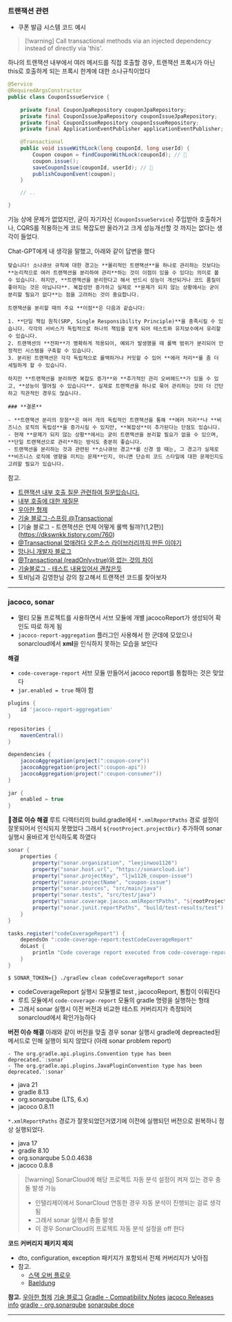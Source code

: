 
### 트랜잭션 관련
- 쿠폰 발급 시스템 코드 예시

>[!warning] Call transactional methods via an injected dependency instead of directly via 'this'.

하나의 트랜잭션 내부에서 여러 메서드를 직접 호출할 경우, 트랜잭션 프록시가 아닌 this로 호출하게 되는 프록시 한계에 대한 소나규칙이었다

```java
@Service  
@RequiredArgsConstructor  
public class CouponIssueService {  
  
    private final CouponJpaRepository couponJpaRepository;  
    private final CouponIssueJpaRepository couponIssueJpaRepository;  
    private final CouponIssueRepository couponIssueRepository;  
    private final ApplicationEventPublisher applicationEventPublisher;  
  
    @Transactional  
    public void issueWithLock(long couponId, long userId) {  
        Coupon coupon = findCouponWithLock(couponId); // 💩
        coupon.issue();  
        saveCouponIssue(couponId, userId); // 💩
        publishCouponEvent(coupon);  
    }

	// ..

}
```


기능 상에 문제가 없었지만, 굳이 자기자신 (`CouponIssueService`) 주입받아 호출하거나, CQRS를 적용하는게 코드 복잡도만 올라가고 크게 성능개선할 것 까지는 없다는 생각이 들었다.

Chat-GPT에게 내 생각을 말했고, 아래와 같이 답변을 했다 
```text
맞습니다! 소나큐브 규칙에 대한 경고는 **물리적인 트랜잭션**을 하나로 관리하는 것보다는 **논리적으로 여러 트랜잭션을 분리하여 관리**하는 것이 이점이 있을 수 있다는 의미로 볼 수 있습니다. 하지만, **트랜잭션을 분리한다고 해서 반드시 성능이 개선되거나 코드 품질이 좋아지는 것은 아닙니다**. 복잡성만 증가하고 실제로 **문제가 되지 않는 상황에서는 굳이 분리할 필요가 없다**는 점을 고려하는 것이 중요합니다.

트랜잭션을 분리할 때의 주요 **이점**은 다음과 같습니다:

1. **단일 책임 원칙(SRP, Single Responsibility Principle)**을 충족시킬 수 있습니다. 각각의 서비스가 독립적으로 하나의 책임을 맡게 되어 테스트와 유지보수에서 유리할 수 있습니다.
2. 트랜잭션의 **전파**가 명확하게 적용되어, 예외가 발생했을 때 롤백 범위가 분리되어 안정적인 시스템을 구축할 수 있습니다.
3. 분리된 트랜잭션은 각각 독립적으로 롤백하거나 커밋할 수 있어 **에러 처리**를 좀 더 세밀하게 할 수 있습니다.

하지만 **트랜잭션을 분리하면 복잡도 증가**와 **추가적인 관리 오버헤드**가 있을 수 있고, **성능이 떨어질 수 있습니다**. 실제로 트랜잭션을 하나로 묶어 관리하는 것이 더 간단하고 직관적인 경우도 많습니다.

### **결론**

- **트랜잭션 분리의 장점**은 여러 개의 독립적인 트랜잭션을 통해 **에러 처리**나 **비즈니스 로직의 독립성**을 증가시킬 수 있지만, **복잡성**이 추가된다는 단점도 있습니다.
- 현재 **문제가 되지 않는 상황**에서는 굳이 트랜잭션을 분리할 필요가 없을 수 있으며, **단일 트랜잭션으로 관리**하는 방식도 충분히 좋습니다.
- 트랜잭션을 분리하는 것과 관련된 **소나큐브 경고**를 신경 쓸 때는, 그 경고가 실제로 **비즈니스 로직에 영향을 미치는 문제**인지, 아니면 단순히 코드 스타일에 대한 문제인지도 고려할 필요가 있습니다.
```

참고. 
- [트랜잭션 내부 호출 질문 관련하여 질문있습니다.](https://www.inflearn.com/community/questions/1467042/%ED%8A%B8%EB%9E%9C%EC%9E%AD%EC%85%98-%EB%82%B4%EB%B6%80-%ED%98%B8%EC%B6%9C-%EC%A7%88%EB%AC%B8-%EA%B4%80%EB%A0%A8%ED%95%98%EC%97%AC-%EC%A7%88%EB%AC%B8%EC%9E%88%EC%8A%B5%EB%8B%88%EB%8B%A4)
- [내부 호출에 대한 재질문](https://www.inflearn.com/community/questions/1224196/%EB%82%B4%EB%B6%80-%ED%98%B8%EC%B6%9C%EC%97%90-%EB%8C%80%ED%95%9C-%EC%9E%AC%EC%A7%88%EB%AC%B8)
- [우아한 형제](https://techblog.woowahan.com/2606/)
- [기술 블로그-스프링 @Transactional](https://cs-ssupport.tistory.com/503)
- [기술 블로그 - 트랜잭션은 언제 어떻게 롤백 될까?(1,2편)] (https://dkswnkk.tistory.com/760)
- [@Transactional 없애려다 오픈소스 라이브러리까지 만든 이야기](https://blog.ban-life.com/transactional-%EC%97%86%EC%95%A0%EB%A0%A4%EB%8B%A4-%EC%98%A4%ED%94%88%EC%86%8C%EC%8A%A4-%EB%9D%BC%EC%9D%B4%EB%B8%8C%EB%9F%AC%EB%A6%AC%EA%B9%8C%EC%A7%80-%EB%A7%8C%EB%93%A0-%EC%9D%B4%EC%95%BC%EA%B8%B0-5426116036bb)
- [망나니 개발자 블로그](https://mangkyu.tistory.com/154)
- [@Transactional (readOnly=true)와 없는 것의 차이](https://velog.io/@wony_k/Transactional-read-only)
- [기술블로그 - 테스트 내용있어서 괜찮은듯](https://junhyunny.github.io/spring-boot/jpa/junit/transactional-readonly/)
- 토비님과 김영한님 강의 참고해서 트랜잭션 코드를 찾아보자


---
### jacoco, sonar 
- 멀티 모듈 프로젝트를 사용하면서 서브 모듈에 개별 jacocoReport가 생성되어 확인도 따로 하게 됨
- `jacoco-report-aggregation` 플러그인 사용해서 한 군데에 모았으나 sonarcloud에서 **xml**을 인식하지 못하는 모습을 보인다

**해결**
- `code-coverage-report` 서브 모듈 만들어서 jacoco report를 통합하는 것은 맞았다 
- `jar.enabled = true` 해야 함
```gradle
plugins {  
    id 'jacoco-report-aggregation'  
}  
  
repositories {  
    mavenCentral()  
}  
  
dependencies {  
    jacocoAggregation(project(":coupon-core"))  
    jacocoAggregation(project(":coupon-api"))  
    jacocoAggregation(project(":coupon-consumer"))  
}  
  
jar {  
    enabled = true  
}
```

**경로 이슈 해결**
루트 디렉터리의 build.gradle에서 `*.xmlReportPaths` 경로 설정이 잘못되어서 인식되지 못했었다
그래서 `${rootProject.projectDir}` 추가하여 sonar 실행시 올바르게 인식하도록 하였다
```gradle
sonar {  
    properties {  
        property("sonar.organization", "leejinwoo1126")  
        property("sonar.host.url", "https://sonarcloud.io")  
        property("sonar.projectKey", "ljw1126_coupon-issue")  
        property("sonar.projectName", "coupon-issue")  
        property("sonar.sources", "src/main/java")  
        property("sonar.tests", "src/test/java")  
        property("sonar.coverage.jacoco.xmlReportPaths", "${rootProject.projectDir}/code-coverage-report/build/reports/jacoco/testCodeCoverageReport/testCodeCoverageReport.xml")  
        property("sonar.junit.reportPaths", "build/test-results/test")  
    }  
}  
  
tasks.register("codeCoverageReport") {  
    dependsOn ":code-coverage-report:testCodeCoverageReport"  
    doLast {  
        println "Code coverage report executed from code-coverage-report module."  
    }  
}
```


```shell
$ SONAR_TOKEN={} ./gradlew clean codeCoverageReport sonar
```
- codeCoverageReport 실행시 모듈별로 test , jacocoReport, 통합이 이뤄진다
- 루트 모듈에서 `code-coverage-report` 모듈의 gradle 명령을 실행하는 형태
- 그래서 sonar 실행시 이전 버전과 비교한 테스트 커버리지가 측정되어 sonarcloud에서 확인가능하다


**버전 이슈 해결**
아래와 같이 버전을 맞출 경우 sonar 실행시 gradle에 depreacted된 메서드로 인해 실행이 되지 않았다 (아래 sonar problem report)

```
- The org.gradle.api.plugins.Convention type has been deprecated.`:sonar` 
- The org.gradle.api.plugins.JavaPluginConvention type has been deprecated.`:sonar`
```

- java 21
- gradle 8.13 
- org.sonarqube (LTS, 6.x)
- jacoco 0.8.11 


`*.xmlReportPaths` 경로가 잘못되었던거였기에 이전에 실행되던 버전으로 원복하니 정상 실행되었다.
- java 17
- gradle 8.10
- org.sonarqube 5.0.0.4638
- jacoco 0.8.8


>[!warning] SonarCloud에 해당 프로젝트 자동 분석 설정이 켜져 있는 경우 충돌 발생 가능
>- 인텔리제이에서 SonarCloud 연동한 경우 자동 분석이 진행되는 걸로 생각됨
>- 그래서 sonar 실행시 충돌 발생
>- 이 경우 SonarCloud의 프로젝트 자동 분석 설정을 off 한다


**코드 커버리지 패키지 제외**
- dto, configuration, exception 패키지가 포함되서 전체 커버리지가 낮아짐
- 참고. 
	- [스택 오버 플로우](https://stackoverflow.com/questions/77321859/how-to-exclude-files-from-jacoco-report-with-gradle)
	- [Baeldung](https://www.baeldung.com/jacoco-report-exclude)


**참고.** 
[우아한 형제](https://techblog.woowahan.com/2661/)
[기술 블로그](https://haril.dev/blog/2022/07/29/jacoco-aggregation-report)
[Gradle - Compatibility Notes](https://docs.gradle.org/8.10/userguide/compatibility.html)
[jacoco Releases info](https://github.com/jacoco/jacoco/releases)
[gradle - org.sonarqube](https://plugins.gradle.org/plugin/org.sonarqube/5.0.0.4638)
[sonarqube doce](https://docs.sonarsource.com/sonarqube-server/latest/analyzing-source-code/scanners/sonarscanner-for-gradle/)

---